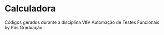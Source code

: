 # Calculadora
Códigos gerados durante a disciplina V&V Automação de Testes Funcionais by Pós Graduação
